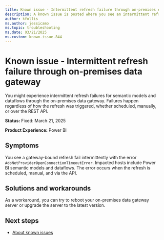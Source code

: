 ```yaml
---
title: Known issue - Intermittent refresh failure through on-premises data gateway
description: A known issue is posted where you see an intermittent refresh failure through the on-premises data gateway.
author: kfollis
ms.author: jessicamo
ms.topic: troubleshooting  
ms.date: 03/21/2025
ms.custom: known-issue-844
---
```


# Known issue - Intermittent refresh failure through on-premises data gateway

You might experience intermittent refresh failures for semantic models and dataflows through the on-premises data gateway. Failures happen regardless of how the refresh was triggered, whether scheduled, manually, or over the REST API.

**Status:** Fixed: March 21, 2025

**Product Experience:** Power BI

## Symptoms

You see a gateway-bound refresh fail intermittently with the error `AdoNetProviderOpenConnectionTimeoutError`. Impacted hosts include Power BI semantic models and dataflows. The error occurs when the refresh is scheduled, manual, and via the API.

## Solutions and workarounds

As a workaround, you can try to reboot your on-premises data gateway server or upgrade the server to the latest version.

## Next steps

- [About known issues](https://support.fabric.microsoft.com/known-issues)
